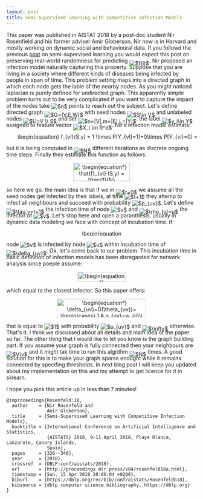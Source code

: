 ```yaml
---
layout: post
title: Semi-Supervised Learning with Competitive Infection Models
---
```


This paper was published in AISTAT 2018 by a post-doc student Nir Rosenfield and his former adviser Amir Globerson. 
Nir now is in Harvard and mostly working on dynamic social and behavioural data. 
If you followd the previous <a href="https://dadashkarimi.github.io/lafferty-2003/">post</a> on semi-supervised learning you would expect this post on preserving real-world randomness for predicting <img alt="$f(i)$" style="position:relative; top:7px;" src="https://rawgit.com/dadashkarimi/dadashkarimi.github.io/master/svgs/45c28aa22b76a35840b12e4d8fe90a94.svg?sanitize=true"/>. 
Nir proposed an infection model naturally capturing this property. 
Suppose that you are living in a society where different kinds of diseases being infected by people in span of time. 
This problem setting maps into a directed graph in which each node gets the lable of the nearby nodes. 
As you might noticed laplacian is purely defined for undirected graph.
This apparently simple problem turns out to be very complicated if you want to capture the impact of the nodes take <img alt="$n$" style="position:relative; top:2px;" src="https://rawgit.com/dadashkarimi/dadashkarimi.github.io/master/svgs/55a049b8f161ae7cfeb0197d75aff967.svg?sanitize=true"/> points to reach out the subject.
Let's define directed graph <img alt="$G=(V,E,W)$" style="position:relative; top:7px;" src="https://rawgit.com/dadashkarimi/dadashkarimi.github.io/master/svgs/8a5b7c5965528cad488c7cb112fa45a1.svg?sanitize=true"/> with seed nodes <img alt="$S\in V$" style="position:relative; top:7px;" src="https://rawgit.com/dadashkarimi/dadashkarimi.github.io/master/svgs/9cd208129a672be7542fa38318be12e2.svg?sanitize=true"/> and unlabeled nodes <img alt="$U=V \\ S$" style="position:relative; top:7px;" src="https://rawgit.com/dadashkarimi/dadashkarimi.github.io/master/svgs/c0531abd0a47cfc3d28fcecb906bf929.svg?sanitize=true"/> and set <img alt="$n=|V|,m=|E|,L=|Y|$" style="position:relative; top:7px;" src="https://rawgit.com/dadashkarimi/dadashkarimi.github.io/master/svgs/c1cd52738f9cc4c5453b8c98e465a1c0.svg?sanitize=true"/>. the label <img alt="$y_i\in Y$" style="position:relative; top:7px;" src="https://rawgit.com/dadashkarimi/dadashkarimi.github.io/master/svgs/4442d8f62787af381ed203ee1baae350.svg?sanitize=true"/> assigned to feature vector <img alt="$X_i \in R^d$" style="position:relative; top:7px;" src="https://rawgit.com/dadashkarimi/dadashkarimi.github.io/master/svgs/c3094b90cf29888ae1fd7cf45cc9783a.svg?sanitize=true"/>. 
Nir's infection model estimats:

<p align="center"><img alt="\begin{equation}&#10;f_{vl}(S,y) = 1 \times P[Y_{vl}=1]+0\times P[Y_{vl}=0]  = E[Y_{vl}]&#10;\end{equation}" src="https://rawgit.com/dadashkarimi/dadashkarimi.github.io/master/svgs/2ae744ff1b0eef706ae39c2d201a6d9f.svg?sanitize=true" align="middle" width="535.38045pt" height="16.376943pt"/></p>

 but it is being computed in <img alt="$N$" style="position:relative; top:7px;" src="https://rawgit.com/dadashkarimi/dadashkarimi.github.io/master/svgs/f9c4988898e7f532b9f826a75014ed3c.svg?sanitize=true"/> different iterations as discrete ongoing time steps. 
Finally they estimate this function as follows:

<p align="center"><img alt="\begin{equation*}&#10;\hat{f}_{vl} (S,y) = \frac{1}{N} \sum_{i=1}^{N} Y_{vl}^{i}&#10;\end{equation*}" src="https://rawgit.com/dadashkarimi/dadashkarimi.github.io/master/svgs/d0ba79d69f3c71b30d7c7cf6e1ff0792.svg?sanitize=true" align="middle" width="149.522175pt" height="47.77674pt"/></p> 

so here we go. the main idea is that if we in <img alt="$t=0$" style="position:relative; top:7px;" src="https://rawgit.com/dadashkarimi/dadashkarimi.github.io/master/svgs/1c899e1c767eb4eac89facb5d1f2cb0d.svg?sanitize=true"/> we assume all the seed nodes get infected by their labels, at time <img alt="$t+1$" style="position:relative; top:2px;" src="https://rawgit.com/dadashkarimi/dadashkarimi.github.io/master/svgs/628783099380408a32610228991619a8.svg?sanitize=true"/> they attemp to infect all neighbours and succeed with probability <img alt="$p_{uv}$" style="position:relative; top:2px;" src="https://rawgit.com/dadashkarimi/dadashkarimi.github.io/master/svgs/1c27bf386609e8b3781dfb251cdf3769.svg?sanitize=true"/>.
Let's define <img alt="$\tau_v=t+1$" style="position:relative; top:7px;" src="https://rawgit.com/dadashkarimi/dadashkarimi.github.io/master/svgs/6b4bf3512556f9116a1318e0906d61c8.svg?sanitize=true"/> the infection time of node <img alt="$v$" style="position:relative; top:2px;" src="https://rawgit.com/dadashkarimi/dadashkarimi.github.io/master/svgs/6c4adbc36120d62b98deef2a20d5d303.svg?sanitize=true"/> and <img alt="$\rho_(v)=u$" style="position:relative; top:7px;" src="https://rawgit.com/dadashkarimi/dadashkarimi.github.io/master/svgs/eac906c2049ef6c27c5a4840a25c7d26.svg?sanitize=true"/> the infector of <img alt="$v$" style="position:relative; top:2px;" src="https://rawgit.com/dadashkarimi/dadashkarimi.github.io/master/svgs/6c4adbc36120d62b98deef2a20d5d303.svg?sanitize=true"/>. 
Let's stop here and open a paranthesis. usually in dynamic data modeling we face with concept of incubation time. 
if:
<p align="center"><img alt="\begin{equation*} &#10;\tau_{uv}=\tau_u+\delta_{uv},&#10;\end{equation*}" src="https://rawgit.com/dadashkarimi/dadashkarimi.github.io/master/svgs/2c6d8beb363bb0d2ff3b410fc2d0cbd5.svg?sanitize=true" align="middle" width="107.81826pt" height="14.55729pt"/></p>

node <img alt="$v$" style="position:relative; top:2px;" src="https://rawgit.com/dadashkarimi/dadashkarimi.github.io/master/svgs/6c4adbc36120d62b98deef2a20d5d303.svg?sanitize=true"/> is infected by node <img alt="$u$" style="position:relative; top:2px;" src="https://rawgit.com/dadashkarimi/dadashkarimi.github.io/master/svgs/6dbb78540bd76da3f1625782d42d6d16.svg?sanitize=true"/> within incubation time of <img alt="$\delta_{uv}$" style="position:relative; top:7px;" src="https://rawgit.com/dadashkarimi/dadashkarimi.github.io/master/svgs/aeb431103ae437108a8aebc8bb3b5eab.svg?sanitize=true"/>.
Ok, let's come back to our problem.
This incubation time in basic definition of infection models has been disregarded for network analysis since poeple assume:

<p align="center"><img alt="\begin{equation*}&#10;\rho(v)=\operatorname*{argmin}_u \tau_{uv}&#10;\end{equation*}" src="https://rawgit.com/dadashkarimi/dadashkarimi.github.io/master/svgs/cbfc07cce503a795d5744088c22267ae.svg?sanitize=true" align="middle" width="126.48108pt" height="25.34202pt"/></p>

which equal to the closest infector.
So this paper offers:
<p align="center"><img alt="\begin{equation*}&#10;\delta_{uv}=D(\theta_{uv})= &#10;\begin{cases}&#10;    1,&amp; p_{uv}=w_{ij}\\&#10;    \infty,              &amp; \text{otherwise}&#10;\end{cases}&#10;\end{equation*}" src="https://rawgit.com/dadashkarimi/dadashkarimi.github.io/master/svgs/049ac71b7cea73f6be3d9eeefecb7f1e.svg?sanitize=true" align="middle" width="235.44015pt" height="49.13139pt"/></p>

that is equal to <img alt="$1$" style="position:relative; top:2px;" src="https://rawgit.com/dadashkarimi/dadashkarimi.github.io/master/svgs/034d0a6be0424bffe9a6e7ac9236c0f5.svg?sanitize=true"/> with probability <img alt="$p_{uv}$" style="position:relative; top:2px;" src="https://rawgit.com/dadashkarimi/dadashkarimi.github.io/master/svgs/1c27bf386609e8b3781dfb251cdf3769.svg?sanitize=true"/> and <img alt="$\infty$" style="position:relative; top:7px;" src="https://rawgit.com/dadashkarimi/dadashkarimi.github.io/master/svgs/f7a0f24dc1f54ce82fecccbbf48fca93.svg?sanitize=true"/> otherwise. 
That's it. I think we discussed about all details and main idea of the paper so far. 
The other thing that I would like to let you know is the graph building part. 
If you assume your graph is fully connected then your neighbours are <img alt="$V\v$" style="position:relative; top:7px;" src="https://rawgit.com/dadashkarimi/dadashkarimi.github.io/master/svgs/a98b86b4e498109b87c9a8de8195286b.svg?sanitize=true"/> and it might tak time to run this algrithm <img alt="$N$" style="position:relative; top:7px;" src="https://rawgit.com/dadashkarimi/dadashkarimi.github.io/master/svgs/f9c4988898e7f532b9f826a75014ed3c.svg?sanitize=true"/> times. 
A good solution for this is to make your graph sparse enought while it remains connected by specifing thresholds. 
In next blog post I will keep you updated about my implementation on this and my attempt to get licence for it in sklearn. 

I hope you pick this article up in less than 7 minutes!

```
@inproceedings{Rosenfeld:18,
  author    = {Nir Rosenfeld and
               Amir Globerson},
  title     = {Semi-Supervised Learning with Competitive Infection Models},
  booktitle = {International Conference on Artificial Intelligence and Statistics,
               {AISTATS} 2018, 9-11 April 2018, Playa Blanca, Lanzarote, Canary Islands,
               Spain},
  pages     = {336--346},
  year      = {2018},
  crossref  = {DBLP:conf/aistats/2018},
  url       = {http://proceedings.mlr.press/v84/rosenfeld18a.html},
  timestamp = {Sun, 15 Apr 2018 20:06:04 +0200},
  biburl    = {https://dblp.org/rec/bib/conf/aistats/RosenfeldG18},
  bibsource = {dblp computer science bibliography, https://dblp.org}
}
``` 

